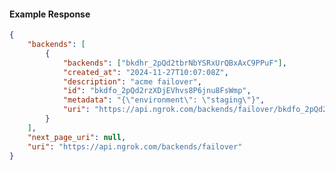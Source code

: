 <!-- Code generated for API Clients. DO NOT EDIT. -->

#### Example Response

```json
{
	"backends": [
		{
			"backends": ["bkdhr_2pQd2tbrNbYSRxUrQBxAxC9PPuF"],
			"created_at": "2024-11-27T10:07:08Z",
			"description": "acme failover",
			"id": "bkdfo_2pQd2rzXDjEVhvs8P6jnu8FsWmp",
			"metadata": "{\"environment\": \"staging\"}",
			"uri": "https://api.ngrok.com/backends/failover/bkdfo_2pQd2rzXDjEVhvs8P6jnu8FsWmp"
		}
	],
	"next_page_uri": null,
	"uri": "https://api.ngrok.com/backends/failover"
}
```
